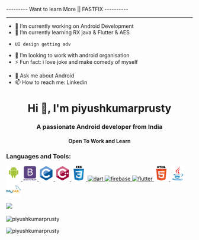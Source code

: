 ---------   Want to learn More ||  FASTFIX ---------- 

--------------------------------------------------------------------------
- 🔭 I’m currently working on Android Development
- 🌱 I’m currently learning RX java  & Flutter & AES 
-     UI design getting adv
- 👯 I’m looking to work with android organisation
- ⚡ Fun fact: i love joke and make comedy of myself

<!-- - 🤔 I’m looking for help with Encryption -->
- 💬 Ask me about Android
- 📫 How to reach me: Linkedin
<!-- - 😄 Pronouns: He / His -->
 


<h1 align="center">Hi 👋, I'm piyushkumarprusty</h1>
<h3 align="center">A passionate Android developer from India </h3>
<h4 align="center"> Open To Work and Learn </h4>



<h3 align="left">Languages and Tools:</h3>
<p align="left"> <a href="https://developer.android.com" target="_blank"> <img src="https://raw.githubusercontent.com/devicons/devicon/master/icons/android/android-original-wordmark.svg" alt="android" width="40" height="40"/> </a> <a href="https://getbootstrap.com" target="_blank"> <img src="https://raw.githubusercontent.com/devicons/devicon/master/icons/bootstrap/bootstrap-plain-wordmark.svg" alt="bootstrap" width="40" height="40"/> </a> <a href="https://www.cprogramming.com/" target="_blank"> <img src="https://raw.githubusercontent.com/devicons/devicon/master/icons/c/c-original.svg" alt="c" width="40" height="40"/> </a> <a href="https://www.w3schools.com/cpp/" target="_blank"> <img src="https://raw.githubusercontent.com/devicons/devicon/master/icons/cplusplus/cplusplus-original.svg" alt="cplusplus" width="40" height="40"/> </a> <a href="https://www.w3schools.com/css/" target="_blank"> <img src="https://raw.githubusercontent.com/devicons/devicon/master/icons/css3/css3-original-wordmark.svg" alt="css3" width="40" height="40"/> </a> <a href="https://dart.dev" target="_blank"> <img src="https://www.vectorlogo.zone/logos/dartlang/dartlang-icon.svg" alt="dart" width="40" height="40"/> </a> <a href="https://firebase.google.com/" target="_blank"> <img src="https://www.vectorlogo.zone/logos/firebase/firebase-icon.svg" alt="firebase" width="40" height="40"/> </a> <a href="https://flutter.dev" target="_blank"> <img src="https://www.vectorlogo.zone/logos/flutterio/flutterio-icon.svg" alt="flutter" width="40" height="40"/> </a> <a href="https://www.w3.org/html/" target="_blank"> <img src="https://raw.githubusercontent.com/devicons/devicon/master/icons/html5/html5-original-wordmark.svg" alt="html5" width="40" height="40"/> </a> <a href="https://www.java.com" target="_blank"> <img src="https://raw.githubusercontent.com/devicons/devicon/master/icons/java/java-original.svg" alt="java" width="40" height="40"/> </a> <a href="https://www.mysql.com/" target="_blank"> <img src="https://raw.githubusercontent.com/devicons/devicon/master/icons/mysql/mysql-original-wordmark.svg" alt="mysql" width="40" height="40"/> </a> </p>


<img src = "https://github-readme-stats.vercel.app/api?username=piyushkumarprusty&&show_icons=true&title_color=ffffff&icon_color=bb2acf&text_color=daf7dc&bg_color=151515">

<p><img align="center" src="https://github-readme-streak-stats.herokuapp.com/?user=piyushkumarprusty&" alt="piyushkumarprusty" /></p>

<p><img align="center" src="https://github-readme-stats.vercel.app/api/top-langs?username=piyushkumarprusty&show_icons=true&locale=en&layout=compact" alt="piyushkumarprusty" /></p>

